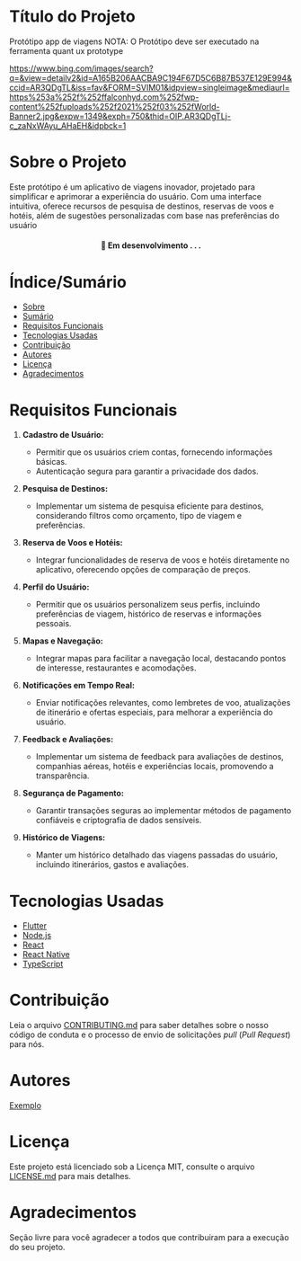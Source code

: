 # Título do Projeto
Protótipo app de viagens 
NOTA: O Protótipo deve ser executado na ferramenta quant ux prototype 


https://www.bing.com/images/search?q=&view=detailv2&id=A165B206AACBA9C194F67D5C6B87B537E129E994&ccid=AR3QDgTL&iss=fav&FORM=SVIM01&idpview=singleimage&mediaurl=https%253a%252f%252ffalconhyd.com%252fwp-content%252fuploads%252f2021%252f03%252fWorld-Banner2.jpg&expw=1349&exph=750&thid=OIP.AR3QDgTLj-c_zaNxWAyu_AHaEH&idpbck=1




# Sobre o Projeto

Este protótipo é um aplicativo de viagens inovador, projetado para simplificar e aprimorar a experiência do usuário. Com uma interface intuitiva, oferece recursos de pesquisa de destinos, reservas de voos e hotéis, além de sugestões personalizadas com base nas preferências do usuário

<h4 align="center"> 
	🚧  Em desenvolvimento . . .
</h4>

# Índice/Sumário

* [Sobre](#sobre-o-projeto)
* [Sumário](#índice/sumário)
* [Requisitos Funcionais](#requisitos-funcionais)
* [Tecnologias Usadas](#tecnologias-usadas)
* [Contribuição](#contribuição)
* [Autores](#autores)
* [Licença](#licença)
* [Agradecimentos](#agradecimentos)


# Requisitos Funcionais 
1. **Cadastro de Usuário:**
   - Permitir que os usuários criem contas, fornecendo informações básicas.
   - Autenticação segura para garantir a privacidade dos dados.

2. **Pesquisa de Destinos:**
   - Implementar um sistema de pesquisa eficiente para destinos, considerando filtros como orçamento, tipo de viagem e preferências.

3. **Reserva de Voos e Hotéis:**
   - Integrar funcionalidades de reserva de voos e hotéis diretamente no aplicativo, oferecendo opções de comparação de preços.

4. **Perfil do Usuário:**
   - Permitir que os usuários personalizem seus perfis, incluindo preferências de viagem, histórico de reservas e informações pessoais.

5. **Mapas e Navegação:**
   - Integrar mapas para facilitar a navegação local, destacando pontos de interesse, restaurantes e acomodações.

   



6. **Notificações em Tempo Real:**
   - Enviar notificações relevantes, como lembretes de voo, atualizações de itinerário e ofertas especiais, para melhorar a experiência do usuário.

7. **Feedback e Avaliações:**
   - Implementar um sistema de feedback para avaliações de destinos, companhias aéreas, hotéis e experiências locais, promovendo a transparência.



8. **Segurança de Pagamento:**
    - Garantir transações seguras ao implementar métodos de pagamento confiáveis e criptografia de dados sensíveis.

9. **Histórico de Viagens:**
    - Manter um histórico detalhado das viagens passadas do usuário, incluindo itinerários, gastos e avaliações.

# Tecnologias Usadas

- [Flutter](https://flutter.dev/)
- [Node.js](https://nodejs.org/en/)
- [React](https://pt-br.reactjs.org/)
- [React Native](https://reactnative.dev/)
- [TypeScript](https://www.typescriptlang.org/)

# Contribuição

Leia o arquivo [CONTRIBUTING.md](CONTRIBUTING.md) para saber detalhes sobre o nosso código de conduta e o processo de envio de solicitações *pull* (*Pull Request*) para nós.

# Autores

[Exemplo](https://github.com/testing-library/react-testing-library#contributors)

# Licença

Este projeto está licenciado sob a Licença MIT,  consulte o arquivo [LICENSE.md](LICENSE.md) para mais detalhes.

# Agradecimentos

Seção livre para você agradecer a todos que contribuiram para a execução do seu projeto.
